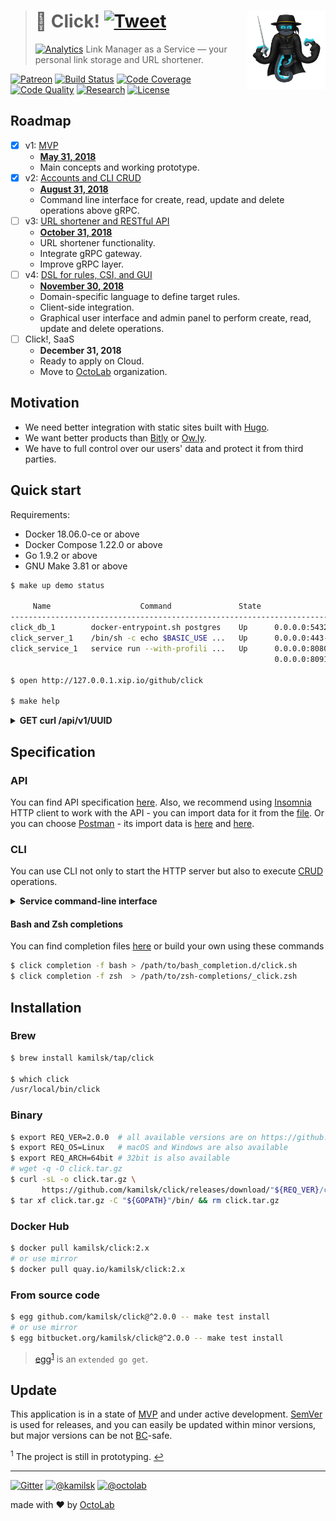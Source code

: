 > # 🔗 Click! [![Tweet][icon_twitter]][twitter_publish] <img align="right" width="126" src=".github/character.png">
> [![Analytics][analytics_pixel]][page_promo]
> Link Manager as a Service &mdash; your personal link storage and URL shortener.

[![Patreon][icon_patreon]](https://www.patreon.com/octolab)
[![Build Status][icon_build]][page_build]
[![Code Coverage][icon_coverage]][page_quality]
[![Code Quality][icon_quality]][page_quality]
[![Research][icon_research]][page_research]
[![License][icon_license]](LICENSE)

## Roadmap

- [x] v1: [MVP][project_v1]
  - [**May 31, 2018**][project_v1_dl]
  - Main concepts and working prototype.
- [x] v2: [Accounts and CLI CRUD][project_v2]
  - [**August 31, 2018**][project_v2_dl]
  - Command line interface for create, read, update and delete operations above gRPC.
- [ ] v3: [URL shortener and RESTful API][project_v3]
  - [**October 31, 2018**][project_v3_dl]
  - URL shortener functionality.
  - Integrate gRPC gateway.
  - Improve gRPC layer.
- [ ] v4: [DSL for rules, CSI, and GUI][project_v4]
  - [**November 30, 2018**][project_v4_dl]
  - Domain-specific language to define target rules.
  - Client-side integration.
  - Graphical user interface and admin panel to perform create, read, update and delete operations.
- [ ] Click!, SaaS
  - **December 31, 2018**
  - Ready to apply on Cloud.
  - Move to [OctoLab](https://github.com/octolab/) organization.

## Motivation

- We need better integration with static sites built with [Hugo](https://gohugo.io/).
- We want better products than [Bitly](https://bitly.com/) or [Ow.ly](http://ow.ly/).
- We have to full control over our users' data and protect it from third parties.

## Quick start

Requirements:

- Docker 18.06.0-ce or above
- Docker Compose 1.22.0 or above
- Go 1.9.2 or above
- GNU Make 3.81 or above

```bash
$ make up demo status

     Name                    Command               State                          Ports
---------------------------------------------------------------------------------------------------------------
click_db_1        docker-entrypoint.sh postgres    Up      0.0.0.0:5432->5432/tcp
click_server_1    /bin/sh -c echo $BASIC_USE ...   Up      0.0.0.0:443->443/tcp, 0.0.0.0:80->80/tcp
click_service_1   service run --with-profili ...   Up      0.0.0.0:8080->80/tcp, 0.0.0.0:8090->8090/tcp,
                                                           0.0.0.0:8091->8091/tcp, 0.0.0.0:8092->8092/tcp

$ open http://127.0.0.1.xip.io/github/click

$ make help
```

<details>
<summary><strong>GET curl /api/v1/UUID</strong></summary>

```bash
$ curl http://127.0.0.1.xip.io/api/v1/10000000-2000-4000-8000-160000000005 | jq
# {
#   "id": "10000000-2000-4000-8000-160000000005",
#   "name": "Click! - Link Manager as a Service",
#   "aliases": [
#     {
#       "id": "10000000-2000-4000-8000-160000000008",
#       "namespace": "10000000-2000-4000-8000-160000000001",
#       "urn": "github/click"
#     },
#     {
#       "id": "10000000-2000-4000-8000-160000000007",
#       "namespace": "10000000-2000-4000-8000-160000000001",
#       "urn": "github/click!"
#     },
#     {
#       "id": "10000000-2000-4000-8000-160000000006",
#       "namespace": "10000000-2000-4000-8000-160000000004",
#       "urn": "github/click"
#     }
#   ],
#   "targets": [
#     {
#       "id": "10000000-2000-4000-8000-160000000011",
#       "rule": {
#         "description": "Project's source code",
#         "tags": [
#           "src"
#         ]
#       },
#       "url": "https://github.com/kamilsk/click"
#     },
#     {
#       "id": "10000000-2000-4000-8000-160000000009",
#       "rule": {
#         "description": "Project's bug tracker",
#         "alias": "10000000-2000-4000-8000-160000000006"
#       },
#       "url": "https://github.com/kamilsk/click/issues/new"
#     },
#     {
#       "id": "10000000-2000-4000-8000-160000000010",
#       "rule": {
#         "description": "Project's promo page",
#         "alias": "10000000-2000-4000-8000-160000000007",
#         "tags": [
#           "promo"
#         ],
#         "match": 1
#       },
#       "url": "https://kamilsk.github.io/click/"
#     }
#   ]
# }

$ curl -H "X-Click-Namespace: 10000000-2000-4000-8000-160000000001" -v http://127.0.0.1.xip.io/github/click!
# > GET /github/click! HTTP/1.1
# > Host: 127.0.0.1.xip.io
# > User-Agent: curl/7.54.0
# > Accept: */*
# >
# < HTTP/1.1 302 Found
# < Location: https://kamilsk.github.io/click/
# < Date: Sat, 05 May 2018 09:34:47 GMT
# < Content-Length: 0
# <
```
</details>

## Specification

### API

You can find API specification [here](env/client/rest.http). Also, we recommend using [Insomnia](https://insomnia.rest/)
HTTP client to work with the API - you can import data for it from the [file](env/client/insomnia.json).
Or you can choose [Postman](https://www.getpostman.com/) - its import data is [here](env/client/postman.json) and
[here](env/client/postman.env.json).

### CLI

You can use CLI not only to start the HTTP server but also to execute
[CRUD](https://en.wikipedia.org/wiki/Create,_read,_update_and_delete) operations.

<details>
<summary><strong>Service command-line interface</strong></summary>

```bash
$ make install

$ click help
Click!

Usage:
  click [command]

Available Commands:
  completion  Print Bash or Zsh completion
  ctl         Click! Service Control
  help        Help about any command
  migrate     Apply database migration
  run         Start HTTP server
  version     Show application version

Flags:
  -h, --help   help for click

Use "click [command] --help" for more information about a command.
```
</details>

#### Bash and Zsh completions

You can find completion files [here](https://github.com/kamilsk/shared/tree/dotfiles/bash_completion.d) or
build your own using these commands

```bash
$ click completion -f bash > /path/to/bash_completion.d/click.sh
$ click completion -f zsh  > /path/to/zsh-completions/_click.zsh
```

## Installation

### Brew

```bash
$ brew install kamilsk/tap/click

$ which click
/usr/local/bin/click
```

### Binary

```bash
$ export REQ_VER=2.0.0  # all available versions are on https://github.com/kamilsk/click/releases/
$ export REQ_OS=Linux   # macOS and Windows are also available
$ export REQ_ARCH=64bit # 32bit is also available
# wget -q -O click.tar.gz
$ curl -sL -o click.tar.gz \
       https://github.com/kamilsk/click/releases/download/"${REQ_VER}/click_${REQ_VER}_${REQ_OS}-${REQ_ARCH}".tar.gz
$ tar xf click.tar.gz -C "${GOPATH}"/bin/ && rm click.tar.gz
```

### Docker Hub

```bash
$ docker pull kamilsk/click:2.x
# or use mirror
$ docker pull quay.io/kamilsk/click:2.x
```

### From source code

```bash
$ egg github.com/kamilsk/click@^2.0.0 -- make test install
# or use mirror
$ egg bitbucket.org/kamilsk/click@^2.0.0 -- make test install
```

> [egg](https://github.com/kamilsk/egg)<sup id="anchor-egg">[1](#egg)</sup> is an `extended go get`.

## Update

This application is in a state of [MVP](https://en.wikipedia.org/wiki/Minimum_viable_product) and under active
development. [SemVer](https://semver.org/) is used for releases, and you can easily be updated within minor versions,
but major versions can be not [BC](https://en.wikipedia.org/wiki/Backward_compatibility)-safe.

<sup id="egg">1</sup> The project is still in prototyping. [↩](#anchor-egg)

---

[![Gitter][icon_gitter]](https://gitter.im/kamilsk/click)
[![@kamilsk][icon_tw_author]](https://twitter.com/ikamilsk)
[![@octolab][icon_tw_sponsor]](https://twitter.com/octolab_inc)

made with ❤️ by [OctoLab](https://www.octolab.org/)

[analytics_pixel]: https://ga-beacon.appspot.com/UA-109817251-20/click/readme?pixel

[icon_build]:      https://travis-ci.org/kamilsk/click.svg?branch=master
[icon_coverage]:   https://scrutinizer-ci.com/g/kamilsk/click/badges/coverage.png?b=master
[icon_gitter]:     https://badges.gitter.im/Join%20Chat.svg
[icon_license]:    https://img.shields.io/badge/license-MIT-blue.svg
[icon_patreon]:    https://img.shields.io/badge/patreon-donate-orange.svg
[icon_quality]:    https://scrutinizer-ci.com/g/kamilsk/click/badges/quality-score.png?b=master
[icon_research]:   https://img.shields.io/badge/research-in%20progress-yellow.svg
[icon_tw_author]:  https://img.shields.io/badge/author-%40kamilsk-blue.svg
[icon_tw_sponsor]: https://img.shields.io/badge/sponsor-%40octolab-blue.svg
[icon_twitter]:    https://img.shields.io/twitter/url/http/shields.io.svg?style=social

[page_build]:      https://travis-ci.org/kamilsk/click
[page_promo]:      https://kamilsk.github.io/click/
[page_research]:   ../../tree/research
[page_quality]:    https://scrutinizer-ci.com/g/kamilsk/click/?branch=master

[project_v1]:      https://github.com/kamilsk/click/projects/1
[project_v1_dl]:   https://github.com/kamilsk/click/milestone/1
[project_v2]:      https://github.com/kamilsk/click/projects/2
[project_v2_dl]:   https://github.com/kamilsk/click/milestone/2
[project_v3]:      https://github.com/kamilsk/click/projects/3
[project_v3_dl]:   https://github.com/kamilsk/click/milestone/3
[project_v4]:      https://github.com/kamilsk/click/projects/4
[project_v4_dl]:   https://github.com/kamilsk/click/milestone/4

[twitter_publish]: https://twitter.com/intent/tweet?text=Link%20Manager%20as%20a%20Service&url=https://kamilsk.github.io/click/&via=ikamilsk&hashtags=go,service,link-manager,link-storage,link-shortener,url-shortener
